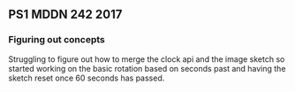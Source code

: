 ## PS1 MDDN 242 2017

### Figuring out concepts

Struggling to figure out how to merge the clock api and the image sketch so started working on the basic rotation based on seconds past and having the sketch reset once 60 seconds has passed. 







